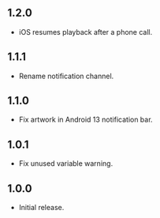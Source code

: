 ## 1.2.0

* iOS resumes playback after a phone call.

## 1.1.1

* Rename notification channel.

## 1.1.0

* Fix artwork in Android 13 notification bar.

## 1.0.1

* Fix unused variable warning.

## 1.0.0

* Initial release.
